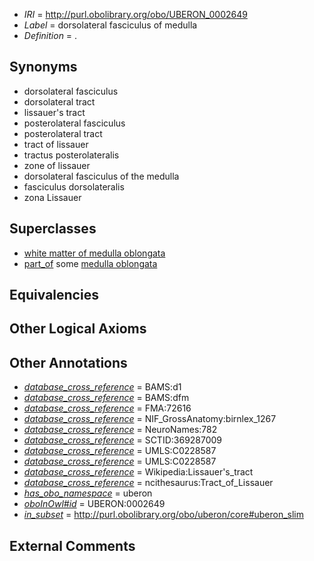  * *IRI* = http://purl.obolibrary.org/obo/UBERON_0002649
 * *Label* = dorsolateral fasciculus of medulla
 * *Definition* = .

## Synonyms

 * dorsolateral fasciculus
 * dorsolateral tract
 * lissauer's tract
 * posterolateral fasciculus
 * posterolateral tract
 * tract of lissauer
 * tractus posterolateralis
 * zone of lissauer
 * dorsolateral fasciculus of the medulla
 * fasciculus dorsolateralis
 * zona Lissauer

## Superclasses

 * [white matter of medulla oblongata](../../UBERON/49/UBERON_0014649.md)
 * [part_of](../../BFO/50/BFO_0000050.md) some [medulla oblongata](../../UBERON/96/UBERON_0001896.md)

## Equivalencies


## Other Logical Axioms


## Other Annotations

 * *[database_cross_reference](../../ef/oboInOwl#hasDbXref.md)* = BAMS:d1
 * *[database_cross_reference](../../ef/oboInOwl#hasDbXref.md)* = BAMS:dfm
 * *[database_cross_reference](../../ef/oboInOwl#hasDbXref.md)* = FMA:72616
 * *[database_cross_reference](../../ef/oboInOwl#hasDbXref.md)* = NIF_GrossAnatomy:birnlex_1267
 * *[database_cross_reference](../../ef/oboInOwl#hasDbXref.md)* = NeuroNames:782
 * *[database_cross_reference](../../ef/oboInOwl#hasDbXref.md)* = SCTID:369287009
 * *[database_cross_reference](../../ef/oboInOwl#hasDbXref.md)* = UMLS:C0228587
 * *[database_cross_reference](../../ef/oboInOwl#hasDbXref.md)* = UMLS:C0228587
 * *[database_cross_reference](../../ef/oboInOwl#hasDbXref.md)* = Wikipedia:Lissauer's_tract
 * *[database_cross_reference](../../ef/oboInOwl#hasDbXref.md)* = ncithesaurus:Tract_of_Lissauer
 * *[has_obo_namespace](../../ce/oboInOwl#hasOBONamespace.md)* = uberon
 * *[oboInOwl#id](../../id/oboInOwl#id.md)* = UBERON:0002649
 * *[in_subset](../../et/oboInOwl#inSubset.md)* = http://purl.obolibrary.org/obo/uberon/core#uberon_slim

## External Comments


